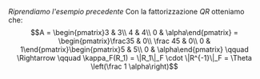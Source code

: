 *Riprendiamo l'esempio precedente*
Con la fattorizzazione $QR$ otteniamo che: $$A = \begin{pmatrix}3 & 3\\ 4 & 4\\ 0 & \alpha\end{pmatrix} = \begin{pmatrix}\frac35 & 0\\ \frac 45 & 0\\ 0 & 1\end{pmatrix}\begin{pmatrix}5 & 5\\ 0 & \alpha\end{pmatrix} \qquad \Rightarrow \qquad \kappa_F(R_1) = \|R_1\|_F \cdot \|R^{-1}\|_F = \Theta \left(\frac 1 \alpha\right)$$